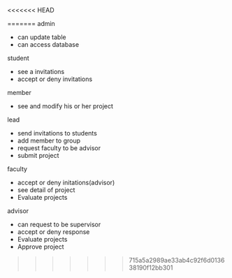 <<<<<<< HEAD



=======
admin
- can update table
- can access database


student
- see a  invitations
- accept or deny invitations

member
- see and modify his or her project

lead
- send invitations to students
- add member to group
- request faculty to be advisor
- submit project

faculty
- accept or deny initations(advisor)
- see detail of project
- Evaluate projects
  

advisor
- can request to be supervisor
- accept or deny response
- Evaluate projects
- Approve project
  




>>>>>>> 715a5a2989ae33ab4c92f6d013638190f12bb301
